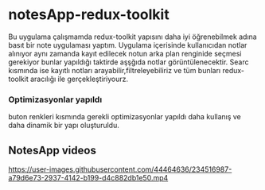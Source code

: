 # notesApp-redux-toolkit

Bu uygulama çalışmamda  redux-toolkit yapısını daha iyi öğrenebilmek adına basıt bir note uygulaması yaptım.
Uygulama içerisinde kullanıcıdan notlar alınıyor aynı zamanda kayıt edilecek notun arka plan renginide seçmesi gerekiyor bunlar yapıldığı taktirde  aşşğıda notlar görüntülenecektir.
Searc kısmında ise kayıtlı notları arayabilir,filtreleyebiliriz ve tüm bunları redux-toolkit aracılığı ile gerçekleştiriyourz.

### Optimizasyonlar yapıldı 
buton renkleri kısmında gerekli optimizasyonlar yapıldı daha kullanış ve daha dinamik bir yapı oluşturuldu.

## NotesApp videos



https://user-images.githubusercontent.com/44464636/234516987-a79d6e73-2937-4142-b199-d4c882db1e50.mp4

